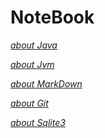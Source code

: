 # NoteBook

*[about Java](Java_Note/README.md)*

*[about Jvm](Jvm_Note/README.md)*

*[about MarkDown](MarkDownSyntax_Note/README.md)*

*[about Git](Git_Note/README.md)*

*[about Sqlite3](Sqlite3_Note/README.md)*